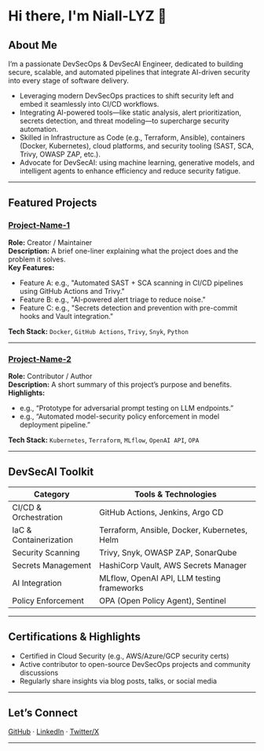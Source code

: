 # Hi there, I'm Niall-LYZ 👋

##  About Me
I’m a passionate DevSecOps & DevSecAI Engineer, dedicated to building secure, scalable, and automated pipelines that integrate AI-driven security into every stage of software delivery.

-  Leveraging modern DevSecOps practices to shift security left and embed it seamlessly into CI/CD workflows.
-  Integrating AI-powered tools—like static analysis, alert prioritization, secrets detection, and threat modeling—to supercharge security automation.
-  Skilled in Infrastructure as Code (e.g., Terraform, Ansible), containers (Docker, Kubernetes), cloud platforms, and security tooling (SAST, SCA, Trivy, OWASP ZAP, etc.).
-  Advocate for DevSecAI: using machine learning, generative models, and intelligent agents to enhance efficiency and reduce security fatigue.

---

##  Featured Projects

### [Project-Name-1](link-to-repo)
**Role:** Creator / Maintainer  
**Description:** A brief one-liner explaining what the project does and the problem it solves.  
**Key Features:**
- Feature A: e.g., "Automated SAST + SCA scanning in CI/CD pipelines using GitHub Actions and Trivy."
- Feature B: e.g., "AI-powered alert triage to reduce noise."
- Feature C: e.g., "Secrets detection and prevention with pre-commit hooks and Vault integration."

**Tech Stack:** `Docker`, `GitHub Actions`, `Trivy`, `Snyk`, `Python`

---

### [Project-Name-2](link-to-repo)
**Role:** Contributor / Author  
**Description:** A short summary of this project’s purpose and benefits.  
**Highlights:**
- e.g., “Prototype for adversarial prompt testing on LLM endpoints.”
- e.g., “Automated model-security policy enforcement in model deployment pipeline.”

**Tech Stack:** `Kubernetes`, `Terraform`, `MLflow`, `OpenAI API`, `OPA`

---

##  DevSecAI Toolkit

| Category             | Tools & Technologies |
|----------------------|----------------------|
| CI/CD & Orchestration | GitHub Actions, Jenkins, Argo CD |
| IaC & Containerization | Terraform, Ansible, Docker, Kubernetes, Helm |
| Security Scanning     | Trivy, Snyk, OWASP ZAP, SonarQube |
| Secrets Management    | HashiCorp Vault, AWS Secrets Manager |
| AI Integration        | MLflow, OpenAI API, LLM testing frameworks |
| Policy Enforcement    | OPA (Open Policy Agent), Sentinel |

---

##  Certifications & Highlights
-  Certified in Cloud Security (e.g., AWS/Azure/GCP security certs)
-  Active contributor to open-source DevSecOps projects and community discussions
-  Regularly share insights via blog posts, talks, or social media

---

##  Let’s Connect
[GitHub](https://github.com/Niall-LYZ) · [LinkedIn](your-linkedin-url) · [Twitter/X](your-twitter-handle)

---
